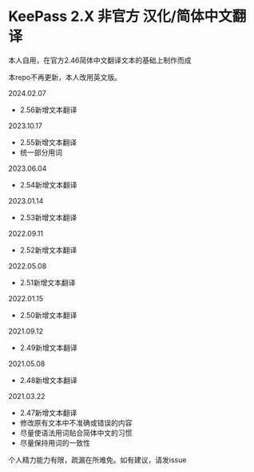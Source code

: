 # KeePass 2.X 非官方 汉化/简体中文翻译

本人自用，在官方2.46简体中文翻译文本的基础上制作而成

本repo不再更新，本人改用英文版。

2024.02.07
* 2.56新增文本翻译

2023.10.17
* 2.55新增文本翻译
* 统一部分用词

2023.06.04
* 2.54新增文本翻译

2023.01.14
* 2.53新增文本翻译

2022.09.11
* 2.52新增文本翻译

2022.05.08
* 2.51新增文本翻译

2022.01.15
* 2.50新增文本翻译

2021.09.12
* 2.49新增文本翻译

2021.05.08
* 2.48新增文本翻译

2021.03.22
* 2.47新增文本翻译
* 修改原有文本中不准确或错误的内容
* 尽量使语法用词贴合简体中文的习惯
* 尽量保持用词的一致性

个人精力能力有限，疏漏在所难免。如有建议，请发issue
